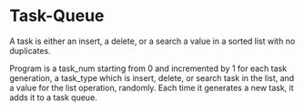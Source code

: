 # Task-Queue
A task is either an insert, a delete, or a search a value in a sorted list with no duplicates.

Program is a  task_num starting
from 0 and incremented by 1 for each task generation, a task_type which is insert, delete, or
search task in the list, and a value for the list operation, randomly. Each time it generates a new
task, it adds it to a task queue.
